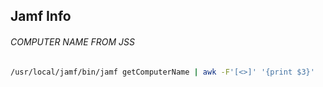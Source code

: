 ## Jamf Info

###### COMPUTER NAME FROM JSS
```bash
/usr/local/jamf/bin/jamf getComputerName | awk -F'[<>]' '{print $3}'
```
